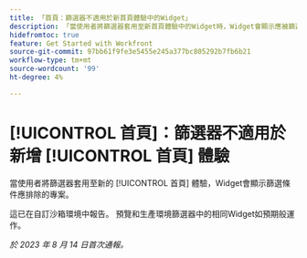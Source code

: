 ```yaml
---
title: 「首頁：篩選器不適用於新首頁體驗中的Widget」
description: 「當使用者將篩選器套用至新首頁體驗中的Widget時，Widget會顯示應被篩選器排除的專案。」
hidefromtoc: true
feature: Get Started with Workfront
source-git-commit: 97bb61f9fe3e5455e245a377bc805292b7fb6b21
workflow-type: tm+mt
source-wordcount: '99'
ht-degree: 4%

---
```



# [!UICONTROL 首頁]：篩選器不適用於新增 [!UICONTROL 首頁] 體驗

當使用者將篩選器套用至新的 [!UICONTROL 首頁] 體驗，Widget會顯示篩選條件應排除的專案。

這已在自訂沙箱環境中報告。 預覽和生產環境篩選器中的相同Widget如預期般運作。

_於 2023 年 8 月 14 日首次通報。_

